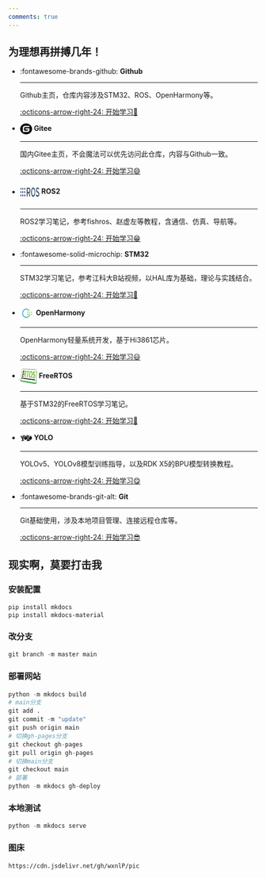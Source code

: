 ```yaml
---
comments: true
---
```


## 为理想再拼搏几年！


<div class="grid cards" markdown>

- :fontawesome-brands-github: __Github__ 

  ---

  Github主页，仓库内容涉及STM32、ROS、OpenHarmony等。

  [:octicons-arrow-right-24: 开始学习🫡](https://github.com/wxnlP)

- <img src="/assets/gitee.svg" style="width:24px;height:22px;vertical-align:middle"> __Gitee__

  ---

  国内Gitee主页，不会魔法可以优先访问此仓库，内容与Github一致。

  [:octicons-arrow-right-24: 开始学习😄](https://gitee.com/wxnlP)

- <img src="/assets/ros.svg" style="width:39px;height:39px;vertical-align:middle"> __ROS2__

  ---

  ROS2学习笔记，参考fishros、赵虚左等教程，含通信、仿真、导航等。

  [:octicons-arrow-right-24: 开始学习😁](study\ROS2\0.阅读声明.md)

- :fontawesome-solid-microchip: __STM32__ 

  ---

  STM32学习笔记，参考江科大B站视频，以HAL库为基础，理论与实践结合。

  [:octicons-arrow-right-24: 开始学习🥰](study\STM32\0.阅读声明.md)

- <img src="/assets/ohos.svg" style="width:28px;height:28px;vertical-align:middle"> __OpenHarmony__

  ---

  OpenHarmony轻量系统开发，基于Hi3861芯片。
  
  [:octicons-arrow-right-24: 开始学习😃](study\OpenHarmony\0.阅读前的声明.md)

- <img src="/assets/freeRTOS.svg" style="width:34px;height:32px;vertical-align:middle"> __FreeRTOS__

  ---

  基于STM32的FreeRTOS学习笔记。

  [:octicons-arrow-right-24: 开始学习🤗](study\FreeRTOS\0.阅读声明.md)

- <img src="/assets/yolo.svg" style="width:24px;height:24px;vertical-align:middle"> __YOLO__

  ---

  YOLOv5、YOLOv8模型训练指导，以及RDK X5的BPU模型转换教程。

  [:octicons-arrow-right-24: 开始学习😋](study\FreeRTOS\0.阅读声明.md)

- :fontawesome-brands-git-alt: __Git__

  ---

  Git基础使用，涉及本地项目管理、连接远程仓库等。

  [:octicons-arrow-right-24: 开始学习😎](study/Git/Git.md)

</div>



## 现实啊，莫要打击我

### 安装配置

```shell
pip install mkdocs
pip install mkdocs-material
```

### 改分支

```powershell
git branch -m master main
```

### 部署网站

```python
python -m mkdocs build
# main分支
git add .
git commit -m "update"
git push origin main
# 切换gh-pages分支
git checkout gh-pages
git pull origin gh-pages
# 切换main分支
git checkout main
# 部署
python -m mkdocs gh-deploy
```
### 本地测试

```python
python -m mkdocs serve
```

### 图床

```shell
https://cdn.jsdelivr.net/gh/wxnlP/pic
```


​	

